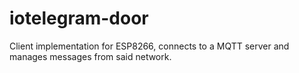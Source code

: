 # iotelegram-door
Client implementation for ESP8266, connects to a MQTT server and manages messages from said network.
